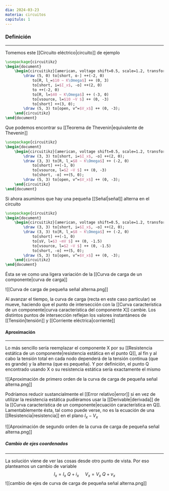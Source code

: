 ```yaml
---
dia: 2024-03-23
materia: circuitos
capitulo: 1
---
```

### Definición
---
Tomemos este [[Circuito eléctrico|circuito]] de ejemplo 

```tikz
\usepackage{circuitikz} 
\begin{document} 
	\begin{circuitikz}[american, voltage shift=0.5, scale=1.2, transform shape, thick]
		\draw (5, 0) to[short, o-] ++(-2, 0)
			to[R, l_=$10 ~ K\Omega$] ++ (0, 3)
			to[short, i=$I_x$, -o] ++(2, 0)
			to ++(-2, 0)
			to[R, l=$40 ~ K\Omega$] ++ (-3, 0)
			to[vsource, l=$10 ~V $] ++ (0, -3)
			to[short] ++(3, 0);
		\draw (5, 3) to[open, v^=$V_x$] ++ (0, -3);
	\end{circuitikz}
\end{document}
```

Que podemos encontrar su [[Teorema de Thevenin|equivalente de Thevenin]] 

```tikz
\usepackage{circuitikz} 
\begin{document} 
	\begin{circuitikz}[american, voltage shift=0.5, scale=1.2, transform shape, thick]
		\draw (3, 3) to[short, i=$I_x$, -o] ++(2, 0);
		\draw (3, 3) to[R, l_=$8 ~ K\Omega$] ++ (-2, 0)
			to[short] ++(-1, 0)
			to[vsource, l=$2 ~V $] ++ (0, -3)
			to[short, -o] ++(5, 0);
		\draw (5, 3) to[open, v^=$V_x$] ++ (0, -3);
	\end{circuitikz}
\end{document}
```

Si ahora asumimos que hay una pequeña [[Señal|señal]] alterna en el circuito

```tikz
\usepackage{circuitikz} 
\begin{document} 
	\begin{circuitikz}[american, voltage shift=0.5, scale=1.2, transform shape, thick]
		\draw (3, 3) to[short, i=$I_x$, -o] ++(2, 0);
		\draw (3, 3) to[R, l_=$8 ~ K\Omega$] ++ (-2, 0)
			to[short] ++(-1, 0)
			to[sV, l=$3 ~mV $] ++ (0, -1.5)
			to[vsource, l=$2 ~V $] ++ (0, -1.5)
			to[short, -o] ++(5, 0);
		\draw (5, 3) to[open, v^=$V_x$] ++ (0, -3);
	\end{circuitikz}
\end{document}
```

Ésta se ve como una ligera variación de la [[Curva de carga de un componente|curva de carga]]

![[Curva de carga de pequeña señal alterna.png]]

Al avanzar el tiempo, la curva de carga (recta en este caso particular) se mueve, haciendo que el punto de intersección con la [[Curva característica de un componente|curva característica del componente X]] cambie. Los distintos puntos de intersección reflejan los valores instantáneos de [[Tensión|tensión]] y [[Corriente eléctrica|corriente]] 

#### Aproximación
---
Lo más sencillo sería reemplazar el componente X por su [[Resistencia estática de un componente|resistencia estática en el punto Q]], al fin y al cabo la tensión total en cada nodo dependerá de la tensión continua (que es grande) y la alterna (que es pequeña). Y por definición, el punto Q encontrado usando X o su resistencia estática sería exactamente el mismo

![[Aproximación de primero orden de la curva de carga de pequeña señal alterna.png]]

Podríamos reducir sustancialmente el [[Error relativo|error]] si en vez de utilizar la resistencia estática pudiéramos usar la [[Derivable|derivada]] de la [[Curva característica de un componente|ecuación característica en Q]]. Lamentablemente ésta, tal como puede verse, no es la ecuación de una [[Resistencia|resistencia]] en el plano $I_x - V_x$

![[Aproximación de segundo orden de la curva de carga de pequeña señal alterna.png]]

##### Cambio de ejes coordenados
---
La solución viene de ver las cosas desde otro punto de vista. Por eso planteamos un cambio de variable $$ I_x = I _x ~ Q + i_x ~~~~~ V_x = V_x ~ Q + v_x $$
![[cambio de ejes de curva de carga de pequeña señal alterna.png]]